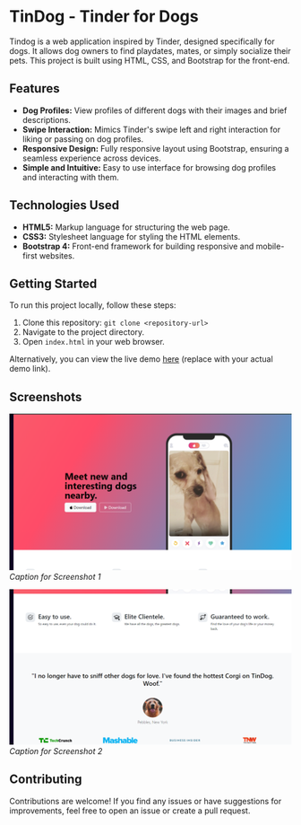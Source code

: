 # TinDog - Tinder for Dogs

Tindog is a web application inspired by Tinder, designed specifically for dogs. It allows dog owners to find playdates, mates, or simply socialize their pets. This project is built using HTML, CSS, and Bootstrap for the front-end.

## Features

- **Dog Profiles:** View profiles of different dogs with their images and brief descriptions.
- **Swipe Interaction:** Mimics Tinder's swipe left and right interaction for liking or passing on dog profiles.
- **Responsive Design:** Fully responsive layout using Bootstrap, ensuring a seamless experience across devices.
- **Simple and Intuitive:** Easy to use interface for browsing dog profiles and interacting with them.

## Technologies Used

- **HTML5:** Markup language for structuring the web page.
- **CSS3:** Stylesheet language for styling the HTML elements.
- **Bootstrap 4:** Front-end framework for building responsive and mobile-first websites.

## Getting Started

To run this project locally, follow these steps:

1. Clone this repository: `git clone <repository-url>`
2. Navigate to the project directory.
3. Open `index.html` in your web browser.

Alternatively, you can view the live demo [here](#) (replace with your actual demo link).

## Screenshots

![Screenshot 1](screenshots/screenshot1.png)
*Caption for Screenshot 1*

![Screenshot 2](screenshots/screenshot2.png)
*Caption for Screenshot 2*

## Contributing

Contributions are welcome! If you find any issues or have suggestions for improvements, feel free to open an issue or create a pull request.


